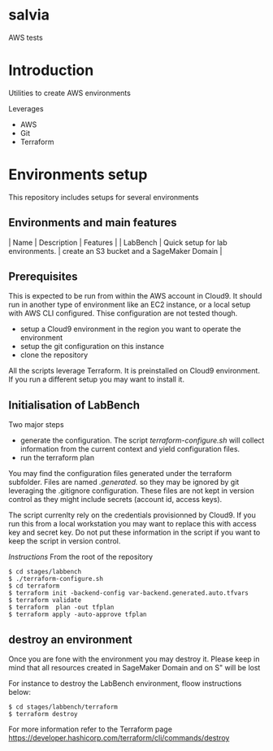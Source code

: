 # salvia
AWS tests

# Introduction

Utilities to create AWS environments 

Leverages
- AWS
- Git
- Terraform


# Environments setup

This repository includes setups for several environments

## Environments and main features

| Name | Description | Features |
| LabBench | Quick setup for lab environments. | create an S3 bucket and a SageMaker Domain |


## Prerequisites

This is expected to be run from within the AWS account in Cloud9. 
It should run in another type of environment like an EC2 instance, or a local setup with AWS CLI configured.
Thise configuration are not tested though.

- setup a Cloud9 environment in the region you want to operate the environment
- setup the git configuration on this instance
- clone the repository

All the scripts leverage Terraform. It is preinstalled on Cloud9 environment. If you run a different setup you may want to install it.


## Initialisation of LabBench

Two major steps
- generate the configuration. The script _terraform-configure.sh_ will collect information from the current context and yield configuration files. 
- run the terraform plan

You may find the configuration files generated under the terraform subfolder. 
Files are named *.generated.* so they may be ignored by git leveraging the .gitignore configuration.
These files are not kept in version control as they might include secrets (account id, access keys).

The script currenlty rely on the credentials provisionned by Cloud9. 
If you run this from a local workstation you may want to replace this with access key and secret key. 
Do not put these information in the script if you want to keep the script in version control.


*Instructions*
From the root of the repository
```
$ cd stages/labbench
$ ./terraform-configure.sh
$ cd terraform
$ terraform init -backend-config var-backend.generated.auto.tfvars
$ terraform validate
$ terraform  plan -out tfplan
$ terraform apply -auto-approve tfplan
```

## destroy an environment

Once you are fone with the environment you may destroy it. 
Please keep in mind that all resources created in SageMaker Domain and on S" will be lost

For instance to destroy the LabBench environment, floow instructions below:

```
$ cd stages/labbench/terraform
$ terraform destroy 
```

For more information refer to the Terraform page https://developer.hashicorp.com/terraform/cli/commands/destroy